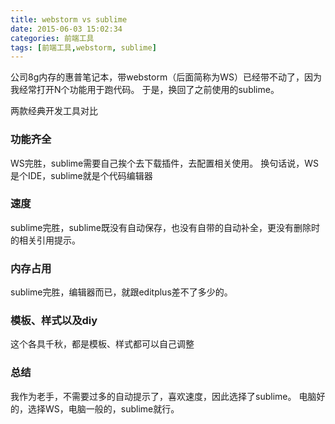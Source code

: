 ```yaml
---
title: webstorm vs sublime
date: 2015-06-03 15:02:34
categories: 前端工具
tags: [前端工具,webstorm, sublime]
---
```


公司8g内存的惠普笔记本，带webstorm（后面简称为WS）已经带不动了，因为我经常打开N个功能用于跑代码。
于是，换回了之前使用的sublime。

两款经典开发工具对比

### 功能齐全
WS完胜，sublime需要自己挨个去下载插件，去配置相关使用。
换句话说，WS是个IDE，sublime就是个代码编辑器

### 速度
sublime完胜，sublime既没有自动保存，也没有自带的自动补全，更没有删除时的相关引用提示。

### 内存占用
sublime完胜，编辑器而已，就跟editplus差不了多少的。

### 模板、样式以及diy
这个各具千秋，都是模板、样式都可以自己调整

### 总结
我作为老手，不需要过多的自动提示了，喜欢速度，因此选择了sublime。
电脑好的，选择WS，电脑一般的，sublime就行。